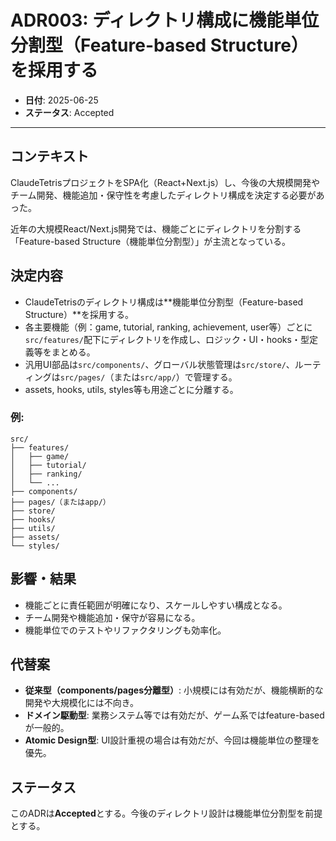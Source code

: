 # ADR003: ディレクトリ構成に機能単位分割型（Feature-based Structure）を採用する

- **日付**: 2025-06-25
- **ステータス**: Accepted

---

## コンテキスト

ClaudeTetrisプロジェクトをSPA化（React+Next.js）し、今後の大規模開発やチーム開発、機能追加・保守性を考慮したディレクトリ構成を決定する必要があった。

近年の大規模React/Next.js開発では、機能ごとにディレクトリを分割する「Feature-based Structure（機能単位分割型）」が主流となっている。

## 決定内容

- ClaudeTetrisのディレクトリ構成は**機能単位分割型（Feature-based Structure）**を採用する。
- 各主要機能（例：game, tutorial, ranking, achievement, user等）ごとに`src/features/`配下にディレクトリを作成し、ロジック・UI・hooks・型定義等をまとめる。
- 汎用UI部品は`src/components/`、グローバル状態管理は`src/store/`、ルーティングは`src/pages/`（または`src/app/`）で管理する。
- assets, hooks, utils, styles等も用途ごとに分離する。

### 例:
```
src/
├── features/
│   ├── game/
│   ├── tutorial/
│   ├── ranking/
│   └── ...
├── components/
├── pages/（またはapp/）
├── store/
├── hooks/
├── utils/
├── assets/
└── styles/
```

## 影響・結果

- 機能ごとに責任範囲が明確になり、スケールしやすい構成となる。
- チーム開発や機能追加・保守が容易になる。
- 機能単位でのテストやリファクタリングも効率化。

## 代替案

- **従来型（components/pages分離型）**: 小規模には有効だが、機能横断的な開発や大規模化には不向き。
- **ドメイン駆動型**: 業務システム等では有効だが、ゲーム系ではfeature-basedが一般的。
- **Atomic Design型**: UI設計重視の場合は有効だが、今回は機能単位の整理を優先。

## ステータス

このADRは**Accepted**とする。今後のディレクトリ設計は機能単位分割型を前提とする。 